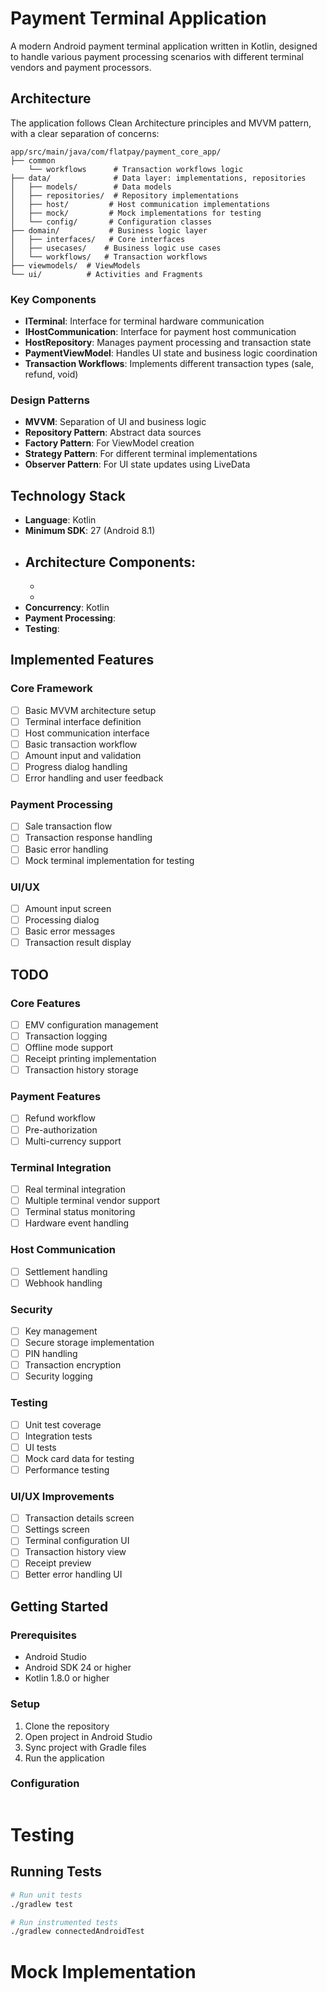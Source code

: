 # Payment Terminal Application

A modern Android payment terminal application written in Kotlin, designed to handle various payment processing scenarios with different terminal vendors and payment processors.

## Architecture

The application follows Clean Architecture principles and MVVM pattern, with a clear separation of concerns:
```
app/src/main/java/com/flatpay/payment_core_app/
├── common
    └── workflows      # Transaction workflows logic
├── data/              # Data layer: implementations, repositories
│   ├── models/        # Data models
│   ├── repositories/  # Repository implementations
│   ├── host/         # Host communication implementations
│   ├── mock/         # Mock implementations for testing
│   └── config/       # Configuration classes
├── domain/           # Business logic layer
│   ├── interfaces/   # Core interfaces
│   ├── usecases/    # Business logic use cases
│   └── workflows/   # Transaction workflows
├── viewmodels/  # ViewModels
└── ui/          # Activities and Fragments

```
### Key Components

- **ITerminal**: Interface for terminal hardware communication
- **IHostCommunication**: Interface for payment host communication
- **HostRepository**: Manages payment processing and transaction state
- **PaymentViewModel**: Handles UI state and business logic coordination
- **Transaction Workflows**: Implements different transaction types (sale, refund, void)

### Design Patterns

- **MVVM**: Separation of UI and business logic
- **Repository Pattern**: Abstract data sources
- **Factory Pattern**: For ViewModel creation
- **Strategy Pattern**: For different terminal implementations
- **Observer Pattern**: For UI state updates using LiveData

## Technology Stack

- **Language**: Kotlin
- **Minimum SDK**: 27 (Android 8.1)
- **Architecture Components**:
    - 
    - 
    - 
- **Concurrency**: Kotlin 
- **Payment Processing**:  
- **Testing**: 

## Implemented Features

### Core Framework
- [ ] Basic MVVM architecture setup
- [ ] Terminal interface definition
- [ ] Host communication interface
- [ ] Basic transaction workflow
- [ ] Amount input and validation
- [ ] Progress dialog handling
- [ ] Error handling and user feedback

### Payment Processing
- [ ] Sale transaction flow
- [ ] Transaction response handling
- [ ] Basic error handling
- [ ] Mock terminal implementation for testing

### UI/UX
- [ ] Amount input screen
- [ ] Processing dialog
- [ ] Basic error messages
- [ ] Transaction result display

## TODO

### Core Features
- [ ] EMV configuration management
- [ ] Transaction logging
- [ ] Offline mode support
- [ ] Receipt printing implementation
- [ ] Transaction history storage

### Payment Features
- [ ] Refund workflow
- [ ] Pre-authorization
- [ ] Multi-currency support

### Terminal Integration
- [ ] Real terminal integration
- [ ] Multiple terminal vendor support
- [ ] Terminal status monitoring
- [ ] Hardware event handling

### Host Communication
- [ ] Settlement handling
- [ ] Webhook handling

### Security
- [ ] Key management
- [ ] Secure storage implementation
- [ ] PIN handling
- [ ] Transaction encryption
- [ ] Security logging

### Testing
- [ ] Unit test coverage
- [ ] Integration tests
- [ ] UI tests
- [ ] Mock card data for testing
- [ ] Performance testing

### UI/UX Improvements
- [ ] Transaction details screen
- [ ] Settings screen
- [ ] Terminal configuration UI
- [ ] Transaction history view
- [ ] Receipt preview
- [ ] Better error handling UI

## Getting Started

### Prerequisites
- Android Studio 
- Android SDK 24 or higher
- Kotlin 1.8.0 or higher

### Setup
1. Clone the repository
2. Open project in Android Studio
3. Sync project with Gradle files
4. Run the application

### Configuration
```
```


# Testing
## Running Tests
```bash
# Run unit tests
./gradlew test

# Run instrumented tests
./gradlew connectedAndroidTest
```
# Mock Implementation

